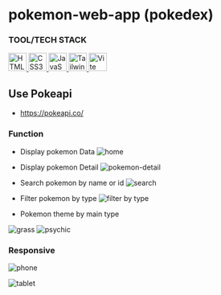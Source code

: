 # pokemon-web-app (pokedex)

### TOOL/TECH STACK
<p align="left">
  <a href="https://developer.mozilla.org/en-US/docs/Glossary/HTML5" target="_blank" rel="noreferrer">
    <img src="https://raw.githubusercontent.com/danielcranney/readme-generator/main/public/icons/skills/html5-colored.svg" width="36" height="36" alt="HTML5" />
  </a>
  <a href="https://www.w3.org/TR/CSS/#css" target="_blank" rel="noreferrer">
    <img src="https://raw.githubusercontent.com/danielcranney/readme-generator/main/public/icons/skills/css3-colored.svg" width="36" height="36" alt="CSS3" />
  </a>
  <a href="https://developer.mozilla.org/en-US/docs/Web/JavaScript" target="_blank" rel="noreferrer">
    <img src="https://raw.githubusercontent.com/danielcranney/readme-generator/main/public/icons/skills/javascript-colored.svg" width="36" height="36" alt="JavaScript" />
  </a>
  <a href="https://tailwindcss.com/" target="_blank" rel="noreferrer">
    <img src="https://raw.githubusercontent.com/danielcranney/readme-generator/main/public/icons/skills/tailwindcss-colored.svg" width="36" height="36" alt="TailwindCSS" />
  </a>
  <a href="https://vitejs.dev/" target="_blank" rel="noreferrer">
    <img src="https://raw.githubusercontent.com/danielcranney/readme-generator/main/public/icons/skills/vite-colored.svg" width="36" height="36" alt="Vite" />
  </a>
  
</p>

## Use Pokeapi 
* https://pokeapi.co/

### Function
* Display pokemon Data
![home](https://github.com/user-attachments/assets/fcfc64b7-8330-442a-b0b3-f11afc3ba1ab)

* Display pokemon Detail 
![pokemon-detail](https://github.com/user-attachments/assets/492696d0-f032-4ff8-ba1e-731feb1f11d2)

* Search pokemon by name or id
![search](https://github.com/user-attachments/assets/53791d7b-6073-4af0-b65c-5c6b3370a565)

* Filter pokemon by type
![filter by type](https://github.com/user-attachments/assets/326ad236-8186-4bd2-964e-0bf9c9b92025)

* Pokemon theme by main type

![grass](https://github.com/user-attachments/assets/fe518e0e-ffa3-4384-9ad7-f95646de0be2)
![psychic](https://github.com/user-attachments/assets/05ce4ae6-057f-419e-8632-869378e18590)

### Responsive
![phone](https://github.com/user-attachments/assets/5dbfe696-aeeb-4eeb-82ac-f408baab7c61)

![tablet](https://github.com/user-attachments/assets/707c8b93-9ae1-453a-854f-550efac79ea3)







